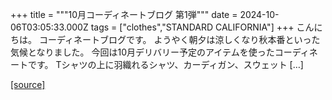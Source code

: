 +++
title = """10月コーディネートブログ 第1弾"""
date = 2024-10-06T03:05:33.000Z
tags = ["clothes","STANDARD CALIFORNIA"]
+++
こんにちは。 コーディネートブログです。 ようやく朝夕は涼しくなり秋本番といった気候となりました。 今回は10月デリバリー予定のアイテムを使ったコーディネートです。 Tシャツの上に羽織れるシャツ、カーディガン、スウェット \[…\]

[[source]](https://www.standardcalifornia.com/blog/49686.html)
